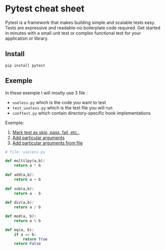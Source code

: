# Pytest cheat sheet

Pytest is a framework that makes building simple and scalable tests easy. Tests are expressive and readable-no boilerplate code required. Get started in minutes with a small unit test or complex functional test for your application or library.

## Install

	pip install pytest
	
## Exemple

In these exemple I will mostly use 3 file :
- `useless.py` which is the code you want to test
- `test_useless.py` which is the test file you will run
- `conftest.py` which contain directory-specific hook implementations


Exemple:
1. [Mark test as skip, pass, fail, etc..]()
2. [Add particular arguments]()
3. [Add particular arguments from file]()


```python
# file: useless.py

def multilpy(a,b):
	return a * b
	
def add(a,b):
	return a + b
	
def sub(a,b):
	return a - b
	
def div(a,b):
	return a / b

def mod(a, b):
	return a % b

def eq(a, b):
	if a == b:
		return True
	return False
```